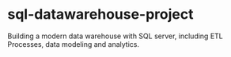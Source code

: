 # sql-datawarehouse-project
Building a modern data warehouse with SQL server, including ETL Processes, data modeling and analytics.
